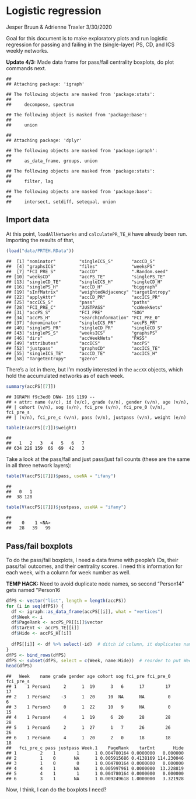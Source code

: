 Logistic regression
================
Jesper Bruun & Adrienne Traxler
3/30/2020

Goal for this document is to make exploratory plots and run logistic
regression for passing and failing in the (single-layer) PS, CD, and ICS
weekly networks.

**Update 4/3:** Made data frame for pass/fail centrality boxplots, do
plot commands next.

    ## 
    ## Attaching package: 'igraph'

    ## The following objects are masked from 'package:stats':
    ## 
    ##     decompose, spectrum

    ## The following object is masked from 'package:base':
    ## 
    ##     union

    ## 
    ## Attaching package: 'dplyr'

    ## The following objects are masked from 'package:igraph':
    ## 
    ##     as_data_frame, groups, union

    ## The following objects are masked from 'package:stats':
    ## 
    ##     filter, lag

    ## The following objects are masked from 'package:base':
    ## 
    ##     intersect, setdiff, setequal, union

## Import data

At this point, `loadAllNetworks` and `calculatePR_TE_H` have already
been run. Importing the results of that,

``` r
(load("data/PRTEH.RData"))
```

    ##  [1] "nominator"         "singleICS_S"       "accCD_S"          
    ##  [4] "graphsICS"         "files"             "weeksPS"          
    ##  [7] "FCI_PRE_S"         "accCD"             ".Random.seed"     
    ## [10] "weeksCD"           "accPS_TE"          "singlePS_TE"      
    ## [13] "singleCD_TE"       "singleICS_H"       "singleCD_H"       
    ## [16] "singlePS_H"        "accCD_H"           "biggraph"         
    ## [19] "sInfMatrix"        "weightedAdjacency" "targetEntropy"    
    ## [22] "applyAttr"         "accCD_PR"          "accICS_PR"        
    ## [25] "accICS_S"          "pass"              "paths"            
    ## [28] "FCI_PRE_C"         "JUSTPASS"          "ccWeekNets"       
    ## [31] "accPS_S"           "FCI_PRE"           "SOG"              
    ## [34] "accPS_H"           "searchInformation" "FCI_PRE_0"        
    ## [37] "denominator"       "singleICS_PR"      "accPS_PR"         
    ## [40] "singlePS_PR"       "singleCD_PR"       "singleCD_S"       
    ## [43] "singlePS_S"        "weeksICS"          "graphsPS"         
    ## [46] "dirs"              "accWeekNets"       "PASS"             
    ## [49] "attributes"        "accICS"            "accPS"            
    ## [52] "justpass"          "graphsCD"          "accICS_TE"        
    ## [55] "singleICS_TE"      "accCD_TE"          "accICS_H"         
    ## [58] "TargetEntropy"     "gzero"

There’s a lot in there, but I’m mostly interested in the `accXX`
objects, which hold the accumulated networks as of each week.

``` r
summary(accPS[[7]])
```

    ## IGRAPH f9c3ed0 DNW- 166 1199 -- 
    ## + attr: name (v/c), id (v/c), grade (v/n), gender (v/n), age (v/n),
    ## | cohort (v/n), sog (v/n), fci_pre (v/n), fci_pre_0 (v/n), fci_pre_s
    ## | (v/n), fci_pre_c (v/n), pass (v/n), justpass (v/n), weight (e/n)

``` r
table(E(accPS[[7]])$weight)
```

    ## 
    ##   1   2   3   4   5   6   7 
    ## 634 226 159  66  69  42   3

Take a look at the pass/fail and just pass/just fail counts (these are
the same in all three network layers):

``` r
table(V(accPS[[7]])$pass, useNA = "ifany")
```

    ## 
    ##   0   1 
    ##  38 128

``` r
table(V(accPS[[7]])$justpass, useNA = "ifany")
```

    ## 
    ##    0    1 <NA> 
    ##   28   39   99

## Pass/fail boxplots

To do the pass/fail boxplots, I need a data frame with people’s IDs,
their pass/fail outcomes, and their centrality scores. I need this
information for each week, with a column for week number as well.

**TEMP HACK:** Need to avoid duplicate node names, so second “Person14”
gets named "Person16

``` r
dfPS <- vector("list", length = length(accPS))
for (i in seq(dfPS)) {
  df <- igraph::as_data_frame(accPS[[i]], what = "vertices")
  df$Week <- i
  df$PageRank <- accPS_PR[[i]]$vector
  df$tarEnt <- accPS_TE[[i]]
  df$Hide <- accPS_H[[i]]
  
  dfPS[[i]] <- df %>% select(-id)  # ditch id column, it duplicates name + Person14 typo
}
dfPS <- bind_rows(dfPS)
dfPS <- subset(dfPS, select = c(Week, name:Hide))  # reorder to put Week first
head(dfPS)
```

    ##   Week    name grade gender age cohort sog fci_pre fci_pre_0 fci_pre_s
    ## 1    1 Person1     2      1  19      3   6      17        17        17
    ## 2    1 Person2    -3      1  20     10  NA      NA         0         6
    ## 3    1 Person3     0      1  22     10   9      NA         0        15
    ## 4    1 Person4     4      1  19      6  20      28        28        28
    ## 5    1 Person5     2      1  27      1   7      26        26        26
    ## 6    1 Person6     4      1  20      2   0      18        18        18
    ##   fci_pre_c pass justpass Week.1    PageRank    tarEnt       Hide
    ## 1         2    1        1      1 0.004780164 0.0000000   0.000000
    ## 2         1    0       NA      1 0.005915686 0.4138169 114.230046
    ## 3         1    0        0      1 0.004780164 0.0000000   0.000000
    ## 4         4    1       NA      1 0.005997961 0.0000000  13.228819
    ## 5         4    1        1      1 0.004780164 0.0000000   0.000000
    ## 6         3    1       NA      1 0.009249618 1.0000000   3.321928

Now, I think, I can do the boxplots I need?
